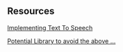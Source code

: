 

## Resources
[Implementing Text To Speech](https://developer.xamarin.com/guides/xamarin-forms/application-fundamentals/dependency-service/text-to-speech/)

[Potential Library to avoid the above ...](https://github.com/jamesmontemagno/TextToSpeechPlugin)